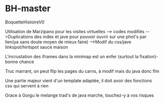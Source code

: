 # BH-master
BoquetteHistoireV0

Utilisation de Marzipano pour les visites virtuelles --> codes modifiés
-->Duplications des index et jave pour pouvoir ouvrir sur une phot's par lien(ya sans doute moyen de mieux faire)
-->Modif du css/jave linkspot/hintspot sauce maison

L'incrustation des iframes dans la minimap est un enfer (surtout la fixation)-bonne chance

Truc marrant, on peut flip les pages du carns, à modif mais du java donc flm

Une partie majeur vient d'un template adaptée, il doit avoir des fonctions css qui servent à rien

Grace à Gorgu le melange trad's de java marche, touchez-y à vos risques
